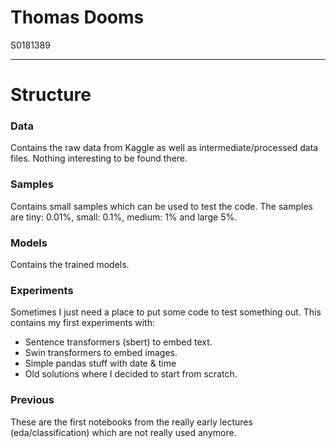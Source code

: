 # Thomas Dooms
S0181389

---

# Structure
### Data
Contains the raw data from Kaggle as well as intermediate/processed data files.
Nothing interesting to be found there.

### Samples
Contains small samples which can be used to test the code. 
The samples are tiny: 0.01%, small: 0.1%, medium: 1% and large 5%.

### Models
Contains the trained models.

### Experiments
Sometimes I just need a place to put some code to test something out. 
This contains my first experiments with:
- Sentence transformers (sbert) to embed text.
- Swin transformers to embed images.
- Simple pandas stuff with date & time
- Old solutions where I decided to start from scratch.

### Previous
These are the first notebooks from the really early 
lectures (eda/classification) which are not really used anymore.